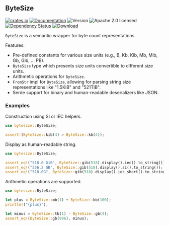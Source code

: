 ## ByteSize

<!-- prettier-ignore-start -->

[![crates.io](https://img.shields.io/crates/v/bytesize?label=latest)](https://crates.io/crates/bytesize)
[![Documentation](https://docs.rs/bytesize/badge.svg?version=2.0.0)](https://docs.rs/bytesize/2.0.0)
![Version](https://img.shields.io/badge/rustc-1.75+-ab6000.svg)
![Apache 2.0 licensed](https://img.shields.io/crates/l/bytesize.svg)
<br />
[![Dependency Status](https://deps.rs/crate/bytesize/2.0.0/status.svg)](https://deps.rs/crate/bytesize/2.0.0)
[![Download](https://img.shields.io/crates/d/bytesize.svg)](https://crates.io/crates/bytesize)

<!-- prettier-ignore-end -->

<!-- cargo-rdme start -->

`ByteSize` is a semantic wrapper for byte count representations.

Features:

- Pre-defined constants for various size units (e.g., B, Kb, Kib, Mb, Mib, Gb, Gib, ... PB).
- `ByteSize` type which presents size units convertible to different size units.
- Arithmetic operations for `ByteSize`.
- `FromStr` impl for `ByteSize`, allowing for parsing string size representations like "1.5KiB" and "521TiB".
- Serde support for binary and human-readable deserializers like JSON.

### Examples

Construction using SI or IEC helpers.

```rust
use bytesize::ByteSize;

assert!(ByteSize::kib(4) > ByteSize::kb(4));
```

Display as human-readable string.

```rust
use bytesize::ByteSize;

assert_eq!("518.0 GiB", ByteSize::gib(518).display().iec().to_string());
assert_eq!("556.2 GB", ByteSize::gib(518).display().si().to_string());
assert_eq!("518.0G", ByteSize::gib(518).display().iec_short().to_string());
```

Arithmetic operations are supported.

```rust
use bytesize::ByteSize;

let plus = ByteSize::mb(1) + ByteSize::kb(100);
println!("{plus}");

let minus = ByteSize::tb(1) - ByteSize::gb(4);
assert_eq!(ByteSize::gb(996), minus);
```

<!-- cargo-rdme end -->
